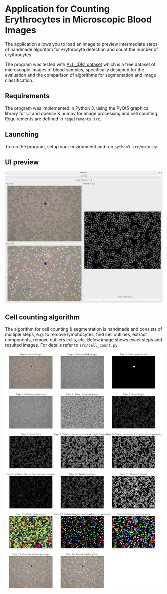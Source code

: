 # Application for Counting Erythrocytes in Microscopic Blood Images

The application allows you to load an image to preview intermediate steps of handmade algorithm for erythrocyte detection
and count the number of erythrocytes.

The program was tested with [ALL_IDB1 dataset](http://homes.di.unimi.it/scotti/all/) which is a free dataset of microscopic images of blood samples, specifically designed for the evaluation and the comparison of algorithms for segmentation and image classification.

## Requirements
The program was implemented in Python 3, using the PyQt5 graphics library for UI and opencv & numpy for image processing and cell counting. Requirements are defined in `requirements.txt`.


## Launching
To run the program, setup your environment and run `python3 src/main.py`.

## UI preview

![UI preview](imgs/ui_preview.png)

## Cell counting algorithm
The algorithm for cell counting & segmentation is handmade and consists of multiple steps, e.g. to remove lymphocytes, find cell outlines, extract components, remove outliers cells, etc. Below image shows exact steps and resulted images. For details refer to `src/cell_count.py`.

![Step visualization](imgs/step_visualization.png)

